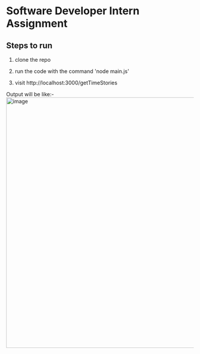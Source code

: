 # Software Developer Intern Assignment

## Steps to run

1. clone the repo 

2. run the code with the command 'node main.js'

3. visit http://localhost:3000/getTimeStories

Output will be like:-
<img width="1122" height="675" alt="image" src="https://github.com/user-attachments/assets/5e6d9da1-720c-4088-a63b-be09a1cb3bdf" />
